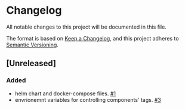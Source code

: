# Changelog
All notable changes to this project will be documented in this file.

The format is based on [Keep a Changelog](https://keepachangelog.com/en/1.0.0/),
and this project adheres to [Semantic Versioning](https://semver.org/spec/v2.0.0.html).

## [Unreleased]

### Added
- helm chart and docker-compose files. [#1](https://github.com/ncsa/smm-deployment/issues/1)
- envrionemnt variables for controlling components' tags. [#3](https://github.com/nationalarchives/tdr-dev-documentation/issues/3)

